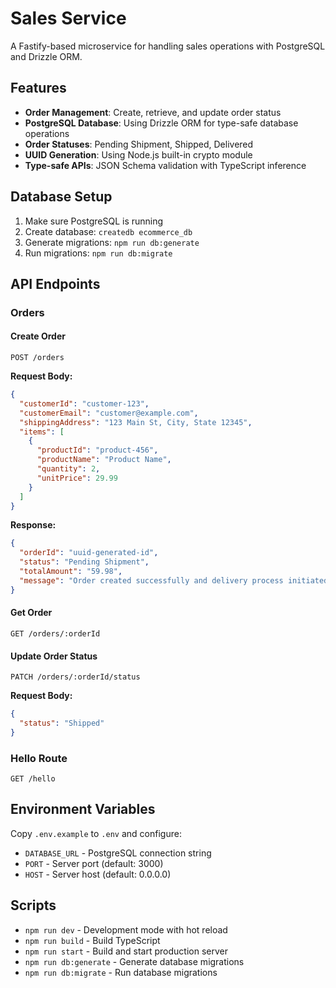 # Sales Service

A Fastify-based microservice for handling sales operations with PostgreSQL and Drizzle ORM.

## Features

- **Order Management**: Create, retrieve, and update order status
- **PostgreSQL Database**: Using Drizzle ORM for type-safe database operations
- **Order Statuses**: Pending Shipment, Shipped, Delivered
- **UUID Generation**: Using Node.js built-in crypto module
- **Type-safe APIs**: JSON Schema validation with TypeScript inference

## Database Setup

1. Make sure PostgreSQL is running
2. Create database: `createdb ecommerce_db`
3. Generate migrations: `npm run db:generate`
4. Run migrations: `npm run db:migrate`

## API Endpoints

### Orders

#### Create Order
```
POST /orders
```

**Request Body:**
```json
{
  "customerId": "customer-123",
  "customerEmail": "customer@example.com",
  "shippingAddress": "123 Main St, City, State 12345",
  "items": [
    {
      "productId": "product-456",
      "productName": "Product Name",
      "quantity": 2,
      "unitPrice": 29.99
    }
  ]
}
```

**Response:**
```json
{
  "orderId": "uuid-generated-id",
  "status": "Pending Shipment",
  "totalAmount": "59.98",
  "message": "Order created successfully and delivery process initiated"
}
```

#### Get Order
```
GET /orders/:orderId
```

#### Update Order Status
```
PATCH /orders/:orderId/status
```

**Request Body:**
```json
{
  "status": "Shipped"
}
```

### Hello Route
```
GET /hello
```

## Environment Variables

Copy `.env.example` to `.env` and configure:

- `DATABASE_URL` - PostgreSQL connection string
- `PORT` - Server port (default: 3000)
- `HOST` - Server host (default: 0.0.0.0)

## Scripts

- `npm run dev` - Development mode with hot reload
- `npm run build` - Build TypeScript
- `npm run start` - Build and start production server
- `npm run db:generate` - Generate database migrations
- `npm run db:migrate` - Run database migrations
